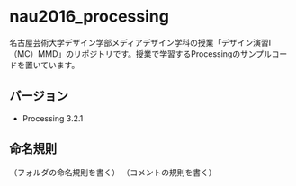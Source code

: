 # nau2016_processing

名古屋芸術大学デザイン学部メディアデザイン学科の授業「デザイン演習Ⅰ（MC）MMD」のリポジトリです。授業で学習するProcessingのサンプルコードを置いています。

## バージョン

* Processing 3.2.1

## 命名規則

（フォルダの命名規則を書く）
（コメントの規則を書く）
